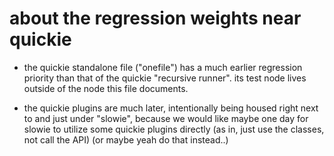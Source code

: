 # about the regression weights near quickie

  - the quickie standalone file ("onefile") has a much earlier regression
    priority than that of the quickie "recursive runner".
    its test node lives outside of the node this file documents.

  - the quickie plugins are much later, intentionally being housed right
    next to and just under "slowie", because we would like maybe one day
    for slowie to utilize some quickie plugins directly (as in, just use
    the classes, not call the API) (or maybe yeah do that instead..)
